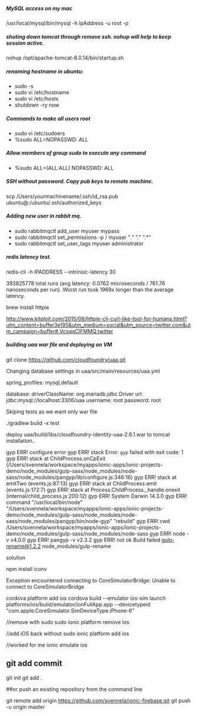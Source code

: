 ##### MySQL access on my mac
/usr/local/mysql/bin/mysql -h IpAddress -u root -p

##### shuting down tomcat through remove ssh. nohup will help to keep session active.
 nohup /opt/apache-tomcat-8.0.14/bin/startup.sh


##### renaming hostname in ubuntu:
* sudo -s
* sudo vi /etc/hostname
* sudo vi /etc/hosts 
* shutdown -ry now 

##### Commands to make all users root

* sudo vi /etc/sudoers 
* %sudo ALL=NOPASSWD: ALL  

##### Allow members of group sudo to execute any command 

* %sudo   ALL=(ALL:ALL) NOPASSWD: ALL 

##### SSH without password. Copy pub keys to remote machine.

scp /Users/yourmachinename/.ssh/id_rsa.pub ubuntu@<IPADDRESS>:/ubuntu/.ssh/authorized_keys

##### Adding new user in rabbit mq.

* sudo rabbitmqctl add_user myuser mypass
* sudo rabbitmqctl set_permissions -p / myuser ".*" ".*" ".*"
* sudo rabbitmqctl set_user_tags myuser administrator

##### redis latency test.

redis-cli -h IPADDRESS --intrinsic-latency 30 

393825778 total runs (avg latency: 0.0762 microseconds / 761.76 nanoseconds per run).
Worst run took 1969x longer than the average latency.

brew install httpie

http://www.kitploit.com/2015/08/httpie-cli-curl-like-tool-for-humans.html?utm_content=buffer3e195&utm_medium=social&utm_source=twitter.com&utm_campaign=buffer#.VcsqqCIFMMQ.twitter


##### building uaa war file and deploying on VM

git clone https://github.com/cloudfoundry/uaa.git

Changing database settings in uaa/src/main/resources/uaa.yml

spring_profiles: mysql,default

database:
  driverClassName: org.mariadb.jdbc.Driver
  url: jdbc:mysql://localhost:3306/uaa
  username: root
  password: root

Skiping tests as we want only war file

./gradlew build -x test

deploy uaa/build/libs/cloudfoundry-identity-uaa-2.6.1.war to tomcat installation.. 



gyp ERR! configure error
gyp ERR! stack Error: `gyp` failed with exit code: 1
gyp ERR! stack     at ChildProcess.onCpExit (/Users/svennela/workspace/myapps/ionic-apps/ionic-projects-demo/node_modules/gulp-sass/node_modules/node-sass/node_modules/pangyp/lib/configure.js:346:16)
gyp ERR! stack     at emitTwo (events.js:87:13)
gyp ERR! stack     at ChildProcess.emit (events.js:172:7)
gyp ERR! stack     at Process.ChildProcess._handle.onexit (internal/child_process.js:200:12)
gyp ERR! System Darwin 14.3.0
gyp ERR! command "/usr/local/bin/node" "/Users/svennela/workspace/myapps/ionic-apps/ionic-projects-demo/node_modules/gulp-sass/node_modules/node-sass/node_modules/pangyp/bin/node-gyp" "rebuild"
gyp ERR! cwd /Users/svennela/workspace/myapps/ionic-apps/ionic-projects-demo/node_modules/gulp-sass/node_modules/node-sass
gyp ERR! node -v v4.0.0
gyp ERR! pangyp -v v2.3.2
gyp ERR! not ok
Build failed
gulp-rename@1.2.2 node_modules/gulp-rename



solution

npm install iconv



Exception encountered connecting to CoreSimulatorBridge: Unable to connect to CoreSimulatorBridge


cordova platform add ios
cordova build --emulator
ios-sim launch platforms/ios/build/emulator/ionFullApp.app --devicetypeid "com.apple.CoreSimulator.SimDeviceType.iPhone-6"

//remove with sudo
sudo ionic platform remove ios

//add iOS back without sudo
ionic platform add ios

//worked for me
ionic emulate ios

## git add commit
git init
git add .

##or push an existing repository from the command line

git remote add origin https://github.com/svennela/ionic-firebase.git
git push -u origin master
